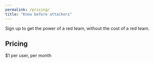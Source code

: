 ```yaml
---
permalink: /pricing/
title: "Know before attackers"
---
```


Sign up to get the power of a red team, without the cost of a red team.

## Pricing
$1 per user, per month
